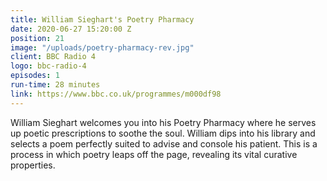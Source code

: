 ```yaml
---
title: William Sieghart's Poetry Pharmacy
date: 2020-06-27 15:20:00 Z
position: 21
image: "/uploads/poetry-pharmacy-rev.jpg"
client: BBC Radio 4
logo: bbc-radio-4
episodes: 1
run-time: 28 minutes
link: https://www.bbc.co.uk/programmes/m000df98
---
```


William Sieghart welcomes you into his Poetry Pharmacy where he serves up poetic prescriptions to soothe the soul. William dips into his library and selects a poem perfectly suited to advise and console his patient. This is a process in which poetry leaps off the page, revealing its vital curative properties.